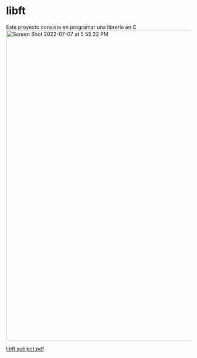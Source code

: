 # libft
Este proyecto consiste en programar una librería en C
<img width="846" alt="Screen Shot 2022-07-07 at 5 55 22 PM" src="https://user-images.githubusercontent.com/75319691/177829696-b7b043d4-0299-494b-a3ed-2dedfacdd5c0.png">

[libft.subject.pdf](https://github.com/mugi-chab/libft/files/9065928/libft.subject.pdf)
